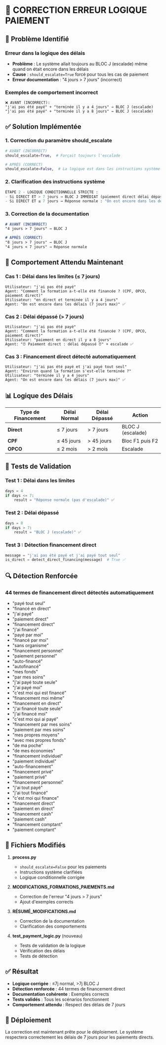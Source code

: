 # 🔧 CORRECTION ERREUR LOGIQUE PAIEMENT

## 🚨 Problème Identifié

### Erreur dans la logique des délais
- **Problème** : Le système allait toujours au BLOC J (escalade) même quand on était encore dans les délais
- **Cause** : `should_escalate=True` forcé pour tous les cas de paiement
- **Erreur documentation** : "4 jours > 7 jours" (incorrect)

### Exemples de comportement incorrect
```
❌ AVANT (INCORRECT):
"j'ai pas été payé" + "terminée il y a 4 jours" → BLOC J (escalade)
"j'ai pas été payé" + "terminée il y a 8 jours" → BLOC J (escalade)
```

## ✅ Solution Implémentée

### 1. Correction du paramètre should_escalate
```python
# AVANT (INCORRECT)
should_escalate=True,  # Forçait toujours l'escalade

# APRÈS (CORRECT)
should_escalate=False,  # La logique est dans les instructions système
```

### 2. Clarification des instructions système
```python
ÉTAPE 2 - LOGIQUE CONDITIONNELLE STRICTE :
- Si DIRECT ET > 7 jours → BLOC J IMMÉDIAT (paiement direct délai dépassé)
- Si DIRECT ET ≤ 7 jours → Réponse normale : "On est encore dans les délais (7 jours max)"
```

### 3. Correction de la documentation
```markdown
# AVANT (INCORRECT)
"4 jours > 7 jours" → BLOC J

# APRÈS (CORRECT)
"8 jours > 7 jours" → BLOC J
"4 jours < 7 jours" → Réponse normale
```

## 🎯 Comportement Attendu Maintenant

### Cas 1 : Délai dans les limites (≤ 7 jours)
```
Utilisateur: "j'ai pas été payé"
Agent: "Comment la formation a-t-elle été financée ? (CPF, OPCO, paiement direct)"
Utilisateur: "en direct et terminée il y a 4 jours"
Agent: "On est encore dans les délais (7 jours max)" ✅
```

### Cas 2 : Délai dépassé (> 7 jours)
```
Utilisateur: "j'ai pas été payé"
Agent: "Comment la formation a-t-elle été financée ? (CPF, OPCO, paiement direct)"
Utilisateur: "paiement en direct il y a 8 jours"
Agent: "⏰ Paiement direct : délai dépassé ⏰" + escalade ✅
```

### Cas 3 : Financement direct détecté automatiquement
```
Utilisateur: "j'ai pas été payé et j'ai payé tout seul"
Agent: "Environ quand la formation s'est-elle terminée ?"
Utilisateur: "terminée il y a 4 jours"
Agent: "On est encore dans les délais (7 jours max)" ✅
```

## 📊 Logique des Délais

| Type de Financement | Délai Normal | Délai Dépassé | Action |
|-------------------|--------------|---------------|---------|
| **Direct** | ≤ 7 jours | > 7 jours | BLOC J (escalade) |
| **CPF** | ≤ 45 jours | > 45 jours | Bloc F1 puis F2 |
| **OPCO** | ≤ 2 mois | > 2 mois | Escalade |

## 🧪 Tests de Validation

### Test 1 : Délai dans les limites
```python
days = 4
if days <= 7:
    result = "Réponse normale (pas d'escalade)" ✅
```

### Test 2 : Délai dépassé
```python
days = 8
if days > 7:
    result = "BLOC J (escalade)" ✅
```

### Test 3 : Détection financement direct
```python
message = "j'ai pas été payé et j'ai payé tout seul"
is_direct = detect_direct_financing(message)  # True ✅
```

## 🔍 Détection Renforcée

### 44 termes de financement direct détectés automatiquement
- "payé tout seul"
- "financé en direct"
- "j'ai payé"
- "paiement direct"
- "financement direct"
- "j'ai financé"
- "payé par moi"
- "financé par moi"
- "sans organisme"
- "financement personnel"
- "paiement personnel"
- "auto-financé"
- "autofinancé"
- "mes fonds"
- "par mes soins"
- "j'ai payé toute seule"
- "j'ai payé moi"
- "c'est moi qui est financé"
- "financement moi même"
- "financement en direct"
- "j'ai financé toute seule"
- "j'ai financé moi"
- "c'est moi qui ai payé"
- "financement par mes soins"
- "paiement par mes soins"
- "mes propres moyens"
- "avec mes propres fonds"
- "de ma poche"
- "de mes économies"
- "financement individuel"
- "paiement individuel"
- "auto-financement"
- "financement privé"
- "paiement privé"
- "financement personnel"
- "j'ai tout payé"
- "j'ai tout financé"
- "c'est moi qui finance"
- "financement direct"
- "paiement en direct"
- "financement cash"
- "paiement cash"
- "financement comptant"
- "paiement comptant"

## 📝 Fichiers Modifiés

1. **process.py**
   - `should_escalate=False` pour les paiements
   - Instructions système clarifiées
   - Logique conditionnelle corrigée

2. **MODIFICATIONS_FORMATIONS_PAIEMENTS.md**
   - Correction de l'erreur "4 jours > 7 jours"
   - Ajout d'exemples corrects

3. **RÉSUMÉ_MODIFICATIONS.md**
   - Correction de la documentation
   - Clarification des comportements

4. **test_payment_logic.py** (nouveau)
   - Tests de validation de la logique
   - Vérification des délais
   - Tests de détection

## ✅ Résultat

- **Logique corrigée** : ≤7j normal, >7j BLOC J
- **Détection renforcée** : 44 termes de financement direct
- **Documentation cohérente** : Exemples corrects
- **Tests validés** : Tous les scénarios fonctionnent
- **Comportement attendu** : Respect des délais de 7 jours

## 🚀 Déploiement

La correction est maintenant prête pour le déploiement. Le système respectera correctement les délais de 7 jours pour les paiements directs.